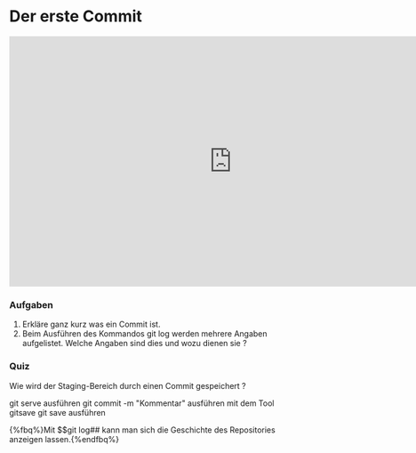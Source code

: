 # Der erste Commit

<iframe width="800" height="450" src="https://www.youtube-nocookie.com/embed/CaCDWK5PdEI?showinfo=0" frameborder="0" allowfullscreen></iframe>

### Aufgaben

1. Erkläre ganz kurz was ein Commit ist.
2. Beim Ausführen des Kommandos git log werden mehrere Angaben aufgelistet. Welche Angaben sind dies und wozu dienen sie ?

### Quiz

<quiz name="">
    <question>
        <p>Wie wird der Staging-Bereich durch einen Commit gespeichert ?</p>
        <answer>git serve ausführen</answer>
        <answer correct>git commit -m "Kommentar" ausführen</answer>
        <answer>mit dem Tool gitsave</answer>
        <answer>git save ausführen</answer>
    </question>
</quiz>

{%fbq%}Mit $$git log## kann man sich die Geschichte des Repositories anzeigen lassen.{%endfbq%}

